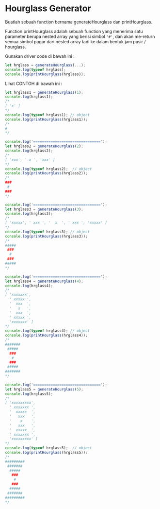 # Hourglass Generator

Buatlah sebuah function bernama generateHourglass dan printHourglass. 

<!-- Function generateHourglass adalah sebuah function yang menerima sebuah parameter berupa number dengan asumsi nilai parameternya lebih dari 0. Function akan mereturn sebuah nilai yang tipe data-nya array of string, dan memiliki element di dalamnya berupa simbol ``'#'``. -->

Function printHourglass adalah sebuah function yang menerima satu parameter berupa nested array yang berisi simbol ``'#'``, dan akan me-return semua simbol pagar dari nested array tadi ke dalam bentuk jam pasir / hourglass.

Gunakan driver code di bawah ini :

```javascript
let hrglass = generateHourglass(...);
console.log(typeof hrglass);
console.log(printHourglass(hrglass));
```

Lihat CONTOH di bawah ini :

```javascript
let hrglass1 = generateHourglass(1);
console.log(hrglass1);
/*
[ 'x' ]
*/
console.log(typeof hrglass1); // object
console.log(printHourglass(hrglass1));
/*
#
*/

console.log('===============================');
let hrglass2 = generateHourglass(2);
console.log(hrglass2);
/*
[ 'xxx', ' x ', 'xxx' ]
*/
console.log(typeof hrglass2);  // object
console.log(printHourglass(hrglass2));
/*
###
 #
###
*/

console.log('===============================');
let hrglass3 = generateHourglass(3);
console.log(hrglass3);
/*
[ 'xxxxx', ' xxx ', '  x  ', ' xxx ', 'xxxxx' ]
*/
console.log(typeof hrglass3); // object
console.log(printHourglass(hrglass3));
/*
#####
 ###
  #
 ###
#####
*/

console.log('===============================');
let hrglass4 = generateHourglass(4);
console.log(hrglass4);
/*
[ 'xxxxxxx',
  ' xxxxx ',
  '  xxx  ',
  '   x   ',
  '  xxx  ',
  ' xxxxx ',
  'xxxxxxx' ]
*/
console.log(typeof hrglass4); // object
console.log(printHourglass(hrglass4));
/*
#######
 #####
  ###
   #
  ###
 #####
#######
*/

console.log('===============================');
let hrglass5 = generateHourglass(5);
console.log(hrglass5);
/*
[ 'xxxxxxxxx',
  ' xxxxxxx ',
  '  xxxxx  ',
  '   xxx   ',
  '    x    ',
  '   xxx   ',
  '  xxxxx  ',
  ' xxxxxxx ',
  'xxxxxxxxx' ]
*/
console.log(typeof hrglass5);  // object
console.log(printHourglass(hrglass5));
/*
#########
 #######
  #####
   ###
    #
   ###
  #####
 #######
#########
*/
```
